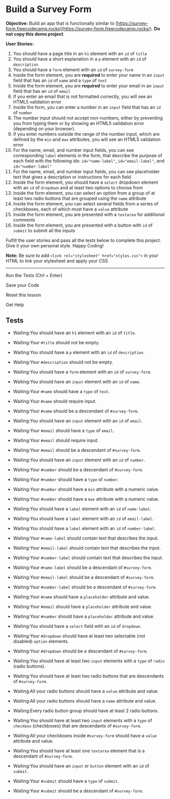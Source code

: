Build a Survey Form
===================

**Objective:** Build an app that is functionally similar to [https://survey-form.freecodecamp.rocks](https://survey-form.freecodecamp.rocks/). **Do not copy this demo project**.

**User Stories:**

1.  You should have a page title in an `h1` element with an `id` of `title`
2.  You should have a short explanation in a `p` element with an `id` of `description`
3.  You should have a `form` element with an `id` of `survey-form`
4.  Inside the form element, you are **required** to enter your name in an `input` field that has an `id` of `name` and a `type` of `text`
5.  Inside the form element, you are **required** to enter your email in an `input` field that has an `id` of `email`
6.  If you enter an email that is not formatted correctly, you will see an HTML5 validation error
7.  Inside the form, you can enter a number in an `input` field that has an `id` of `number`
8.  The number input should not accept non-numbers, either by preventing you from typing them or by showing an HTML5 validation error (depending on your browser).
9.  If you enter numbers outside the range of the number input, which are defined by the `min` and `max` attributes, you will see an HTML5 validation error
10.  For the name, email, and number input fields, you can see corresponding `label` elements in the form, that describe the purpose of each field with the following ids: `id="name-label"`, `id="email-label"`, and `id="number-label"`
11.  For the name, email, and number input fields, you can see placeholder text that gives a description or instructions for each field
12.  Inside the form element, you should have a `select` dropdown element with an `id` of `dropdown` and at least two options to choose from
13.  Inside the form element, you can select an option from a group of at least two radio buttons that are grouped using the `name` attribute
14.  Inside the form element, you can select several fields from a series of checkboxes, each of which must have a `value` attribute
15.  Inside the form element, you are presented with a `textarea` for additional comments
16.  Inside the form element, you are presented with a button with `id` of `submit` to submit all the inputs

Fulfill the user stories and pass all the tests below to complete this project. Give it your own personal style. Happy Coding!

**Note:** Be sure to add `<link rel="stylesheet" href="styles.css">` in your HTML to link your stylesheet and apply your CSS

***

Run the Tests (Ctrl + Enter)

Save your Code

Reset this lesson

Get Help

Tests
-----

*   Waiting:You should have an `h1` element with an `id` of `title`.
    
*   Waiting:Your `#title` should not be empty.
    
*   Waiting:You should have a `p` element with an `id` of `description`.
    
*   Waiting:Your `#description` should not be empty.
    
*   Waiting:You should have a `form` element with an `id` of `survey-form`.
    
*   Waiting:You should have an `input` element with an `id` of `name`.
    
*   Waiting:Your `#name` should have a `type` of `text`.
    
*   Waiting:Your `#name` should require input.
    
*   Waiting:Your `#name` should be a descendant of `#survey-form`.
    
*   Waiting:You should have an `input` element with an `id` of `email`.
    
*   Waiting:Your `#email` should have a `type` of `email`.
    
*   Waiting:Your `#email` should require input.
    
*   Waiting:Your `#email` should be a descendant of `#survey-form`.
    
*   Waiting:You should have an `input` element with an `id` of `number`.
    
*   Waiting:Your `#number` should be a descendant of `#survey-form`.
    
*   Waiting:Your `#number` should have a `type` of `number`.
    
*   Waiting:Your `#number` should have a `min` attribute with a numeric value.
    
*   Waiting:Your `#number` should have a `max` attribute with a numeric value.
    
*   Waiting:You should have a `label` element with an `id` of `name-label`.
    
*   Waiting:You should have a `label` element with an `id` of `email-label`.
    
*   Waiting:You should have a `label` element with an `id` of `number-label`.
    
*   Waiting:Your `#name-label` should contain text that describes the input.
    
*   Waiting:Your `#email-label` should contain text that describes the input.
    
*   Waiting:Your `#number-label` should contain text that describes the input.
    
*   Waiting:Your `#name-label` should be a descendant of `#survey-form`.
    
*   Waiting:Your `#email-label` should be a descendant of `#survey-form`.
    
*   Waiting:Your `#number-label` should be a descendant of `#survey-form`.
    
*   Waiting:Your `#name` should have a `placeholder` attribute and value.
    
*   Waiting:Your `#email` should have a `placeholder` attribute and value.
    
*   Waiting:Your `#number` should have a `placeholder` attribute and value.
    
*   Waiting:You should have a `select` field with an `id` of `dropdown`.
    
*   Waiting:Your `#dropdown` should have at least two selectable (not disabled) `option` elements.
    
*   Waiting:Your `#dropdown` should be a descendant of `#survey-form`.
    
*   Waiting:You should have at least two `input` elements with a `type` of `radio` (radio buttons).
    
*   Waiting:You should have at least two radio buttons that are descendants of `#survey-form`.
    
*   Waiting:All your radio buttons should have a `value` attribute and value.
    
*   Waiting:All your radio buttons should have a `name` attribute and value.
    
*   Waiting:Every radio button group should have at least 2 radio buttons.
    
*   Waiting:You should have at least two `input` elements with a `type` of `checkbox` (checkboxes) that are descendants of `#survey-form`.
    
*   Waiting:All your checkboxes inside `#survey-form` should have a `value` attribute and value.
    
*   Waiting:You should have at least one `textarea` element that is a descendant of `#survey-form`.
    
*   Waiting:You should have an `input` or `button` element with an `id` of `submit`.
    
*   Waiting:Your `#submit` should have a `type` of `submit`.
    
*   Waiting:Your `#submit` should be a descendant of `#survey-form`.